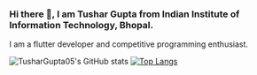 ### Hi there 👋, I am Tushar Gupta from Indian Institute of Information Technology, Bhopal.
I am a flutter developer and competitive programming enthusiast.

![TusharGupta05's GitHub stats](https://github-readme-stats.vercel.app/api?username=tushargupta05&layout=compact&count_private=true&show_icons=true&theme=radical)
[![Top Langs](https://github-readme-stats.vercel.app/api/top-langs/?username=TusharGupta05&langs_count=5)](https://github.com/TusharGupta05/TusharGupta05/blob/main/README.md)

<!--
**TusharGupta05/TusharGupta05** is a ✨ _special_ ✨ repository because its `README.md` (this file) appears on your GitHub profile.

Here are some ideas to get you started:

- 🔭 I’m currently working on ...
- 🌱 I’m currently learning ...
- 👯 I’m looking to collaborate on ...
- 🤔 I’m looking for help with ...
- 💬 Ask me about ...
- 📫 How to reach me: ...
- 😄 Pronouns: ...
- ⚡ Fun fact: ...
-->
